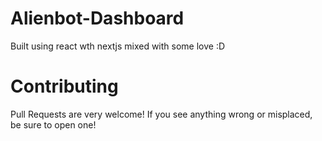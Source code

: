 # Alienbot-Dashboard

Built using react wth nextjs mixed with some love :D

# Contributing

Pull Requests are very welcome! If you see anything wrong or misplaced, be sure to open one!
